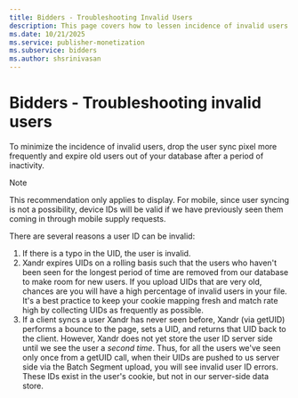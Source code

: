 ```yaml
---
title: Bidders - Troubleshooting Invalid Users
description: This page covers how to lessen incidence of invalid users and removing old expired users from the database. Learn about different reasons why a user ID can be termed invalid. 
ms.date: 10/21/2025
ms.service: publisher-monetization
ms.subservice: bidders
ms.author: shsrinivasan
---
```



# Bidders - Troubleshooting invalid users

To minimize the incidence of invalid users, drop the user sync pixel more frequently and expire old users out of your database after a period of inactivity.

> [!NOTE]
> This recommendation only applies to display. For mobile, since user syncing is not a possibility, device IDs will be valid if we have previously seen them coming in through mobile supply requests.

There are several reasons a user ID can be invalid:

1. If there is a typo in the UID, the user is invalid.
1. Xandr expires UIDs on a rolling basis such that the users who haven't been seen for the longest period of time are removed from our database to make room for new users. If you upload UIDs that are very old, chances are you will have a high percentage of invalid users in your file. It's a best practice to keep your cookie mapping fresh and match rate high by collecting UIDs as frequently as possible.
1. If a client syncs a user Xandr has never seen before, Xandr (via getUID) performs a bounce to the page, sets a UID, and returns that UID back to the client. However, Xandr does not yet store the user ID server side until we see the user a *second time*. Thus, for all the users we've seen only once from a getUID call, when their UIDs are pushed to us server side via the Batch Segment upload, you will see invalid user ID errors.  These IDs exist in the user's cookie, but not in our server-side data store.
